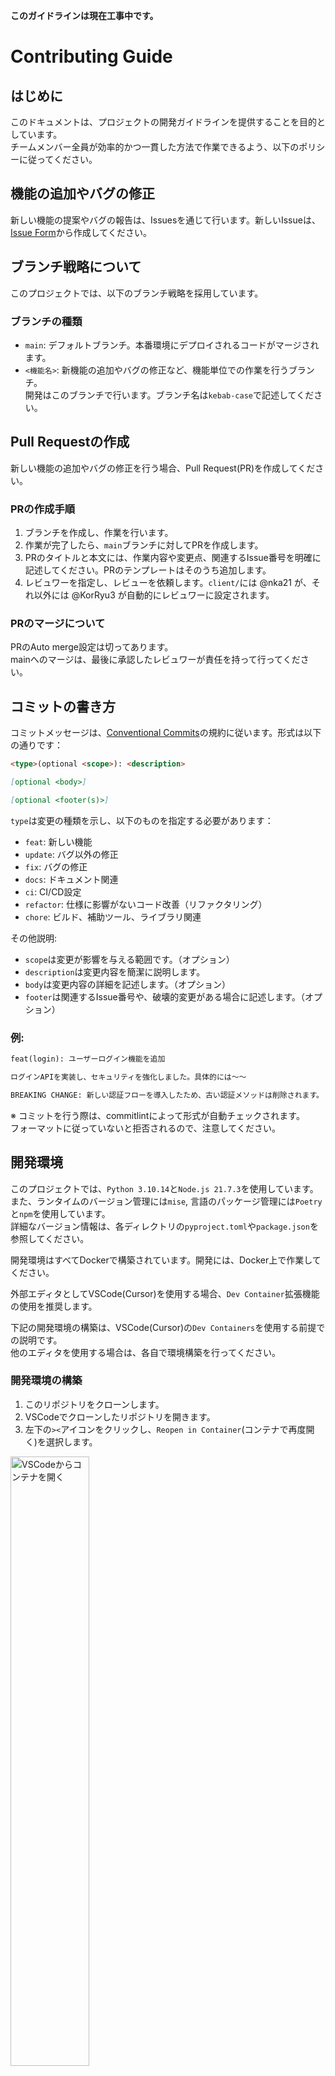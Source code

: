 **このガイドラインは現在工事中です。**


# Contributing Guide

## はじめに
このドキュメントは、プロジェクトの開発ガイドラインを提供することを目的としています。<br>
チームメンバー全員が効率的かつ一貫した方法で作業できるよう、以下のポリシーに従ってください。

## 機能の追加やバグの修正
新しい機能の提案やバグの報告は、Issuesを通じて行います。新しいIssueは、[Issue Form](工事中)から作成してください。

## ブランチ戦略について
このプロジェクトでは、以下のブランチ戦略を採用しています。

### ブランチの種類
- `main`: デフォルトブランチ。本番環境にデプロイされるコードがマージされます。
- `<機能名>`: 新機能の追加やバグの修正など、機能単位での作業を行うブランチ。<br>
  開発はこのブランチで行います。ブランチ名は`kebab-case`で記述してください。

## Pull Requestの作成
新しい機能の追加やバグの修正を行う場合、Pull Request(PR)を作成してください。<br>

### PRの作成手順
1. ブランチを作成し、作業を行います。
2. 作業が完了したら、`main`ブランチに対してPRを作成します。
3. PRのタイトルと本文には、作業内容や変更点、関連するIssue番号を明確に記述してください。PRのテンプレートはそのうち追加します。
4. レビュワーを指定し、レビューを依頼します。`client/`には @nka21 が、それ以外には @KorRyu3 が自動的にレビュワーに設定されます。

### PRのマージについて
PRのAuto merge設定は切ってあります。<br>
mainへのマージは、最後に承認したレビュワーが責任を持って行ってください。

## コミットの書き方
コミットメッセージは、[Conventional Commits](https://www.conventionalcommits.org/ja/v1.0.0/)の規約に従います。形式は以下の通りです：
```md
<type>(optional <scope>): <description>

[optional <body>]

[optional <footer(s)>]
```
`type`は変更の種類を示し、以下のものを指定する必要があります：
- `feat`: 新しい機能
- `update`: バグ以外の修正
- `fix`: バグの修正
- `docs`: ドキュメント関連
- `ci`: CI/CD設定
- `refactor`: 仕様に影響がないコード改善（リファクタリング）
- `chore`: ビルド、補助ツール、ライブラリ関連

その他説明:
- `scope`は変更が影響を与える範囲です。（オプション）
- `description`は変更内容を簡潔に説明します。
- `body`は変更内容の詳細を記述します。（オプション）
- `footer`は関連するIssue番号や、破壊的変更がある場合に記述します。（オプション）

### 例:
```md
feat(login): ユーザーログイン機能を追加

ログインAPIを実装し、セキュリティを強化しました。具体的には〜〜

BREAKING CHANGE: 新しい認証フローを導入したため、古い認証メソッドは削除されます。
```

※ コミットを行う際は、commitlintによって形式が自動チェックされます。<br>
フォーマットに従っていないと拒否されるので、注意してください。

<!-- 開発環境について -->

## 開発環境
このプロジェクトでは、`Python 3.10.14`と`Node.js 21.7.3`を使用しています。<br>
また、ランタイムのバージョン管理には`mise`, 言語のパッケージ管理には`Poetry`と`npm`を使用しています。<br>
詳細なバージョン情報は、各ディレクトリの`pyproject.toml`や`package.json`を参照してください。

開発環境はすべてDockerで構築されています。開発には、Docker上で作業してください。

外部エディタとしてVSCode(Cursor)を使用する場合、`Dev Container`拡張機能の使用を推奨します。

下記の開発環境の構築は、VSCode(Cursor)の`Dev Containers`を使用する前提での説明です。<br>
他のエディタを使用する場合は、各自で環境構築を行ってください。

### 開発環境の構築

1. このリポジトリをクローンします。
2. VSCodeでクローンしたリポジトリを開きます。
3. 左下の`><`アイコンをクリックし、`Reopen in Container`(コンテナで再度開く)を選択します。

<img src=".github/assets/contributing/step1_open_remote_container.png" width="50%" alt="VSCodeからコンテナを開く"/>

4. コンテナが起動したら、新規ターミナルを開き、`mise`コマンドを使用してセットアップをします。
```bash
# プロジェクト全体のセットアップ
# /workspaceにいることを確認してください
mise run setup

# client/のセットアップ
cd /workspace/client && mise run setup-client-dev

# server/のセットアップ
cd /workspace/server && mise run setup-server-dev
```

<img src=".github/assets/contributing/step2_run_command_in_container.png" width="50%" alt="コンテナ内でコマンド実行"/>

5. Gitに接続するために、`git config`を設定します。
```bash
# ユーザー名とメールアドレスを設定
# ローカルの設定を引っ張ってくると楽です
git config --global user.name "Your Name"
git config --global user.email "Your Email"

# commitを行う際のエディタを設定(optional)
# VSCodeを使用する場合
git config --global core.editor "code --wait"
```

#### 環境から抜ける
Dev Containersから抜ける場合は、左下の`><`アイコンをクリックし、リモート接続を切断します。

また、ローカルのターミナルで、`docker container stop <コンテナ名>`でコンテナを止めてください。<br>
コンテナ名は、`docker ps`で、現在アクティベートされているコンテナ一覧が見れます。

<img src="./assets/contributing/step3_exit_container.png" width="50%" alt="リモートコンテナから切断する"/>

#### Docker内のGitでのssh接続について
Docker内での`git push`や`pull`の際に、ssh接続を使用する場合は、「[Visual Studio CodeのRemote ContainersからもGitを使う方法 - おかしんワークス](https://okash1n.works/posts/how-to-use-git-inside-vscode-dev-container/)」を参考に設定してください。<br>
Docker外でのssh接続に比べてやや複雑ですが、毎回パスワードを入力する手間が省けるため、おすすめです。

#### おまけ
今回、Docker内のTerminalのPromptを見やすくするためにStarshipを導入しています。<br>
自分好みな設定に変更したい場合、`~/.config/starship.toml`を編集してください。<br>
Fontを変えたりしてもいいかもしれません。

### CIについて
最後に、このプロジェクトで使用予定のCIを説明します。<br>
CIは、`git commit`前のフックと、PR作成時に自動チェックが行われます。

詳細は [#6](https://github.com/dz0o0/Taltner/issues/6) を参照してください。

#### Python
- `Ruff`: リンター・フォーマッター
- `mypy`: 静的型チェッカー
#### Node.js
- `ESLint`: リンター
- `Prettier`: フォーマッター
#### その他
- `commitlint`: コミットメッセージの形式チェック

<!-- README -->

## READMEについて
トップレベルのREADME.mdは、プロジェクトの概要や使い方を記述しています。

また、`client/`, `server/`などのサブディレクトリにはそのディレクトリ内のファイル構成や使い方に関するREADME.mdを配置します。(仮)

<!-- miseのタスク -->

## miseのタスク設定
miseでは、`mise run <task name>`で実行できるタスク(コマンド)を設定できます。<br>
コマンドを短縮したり、複数のコマンドをまとめたりすることができます。

現在設定しているタスクは、全て`.mise.toml`に記述されています。<br>
タスクの追加は大歓迎ですが、既存のタスクの変更を行う場合は、事前に`Issue`を立ててください。

### 記述方法:

```toml
# miseで実行するタスクの設定

[tasks.<task name>]  # コマンド名
description = ""  # 説明
run = "<command>"  # 実行したいコマンド
```
### 例:
`mise run hello`コマンドで`echo Hello World`と`touch hello.txt`を実行するタスク
```toml
# mise run hello
[tasks.hello]
description = "Hello World"
run = "echo Hello World && touch hello.txt"
```

